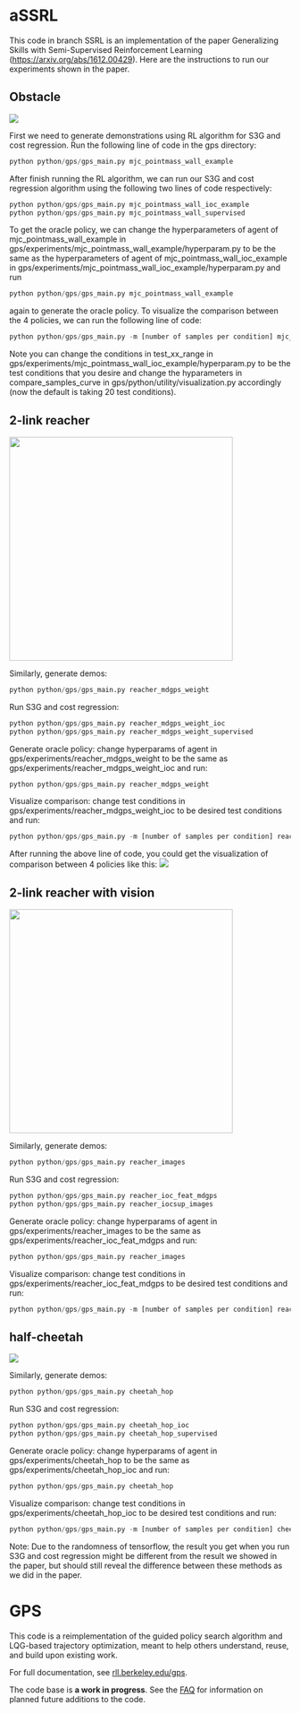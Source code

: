 aSSRL
=====

This code in branch SSRL is an implementation of the paper Generalizing Skills with Semi-Supervised Reinforcement Learning (https://arxiv.org/abs/1612.00429). Here are the instructions to run our experiments shown in the paper.

Obstacle
-----
![](https://ab9c5ab5-a-62cb3a1a-s-sites.googlegroups.com/site/semisupervisedrl/home/wallrl.crop.itr15.cond0.samp0.gif?attachauth=ANoY7copBCmgP3zMuUPoQ6PmRJXb8Wx9JvE6evoWTndy23CSLyZv29j9VNmXlrdVEOjjwi4yyw_OS5igWrXQHAgAyDdsVbiUo0XJ49wNcA0QvsAt1_FOcQWMDPhNvi1A3emOMI1G0YRnEGWC_D8KL_7Cn2JtW0-wOX2Ufp4X4HO66EDNzpuloAjK7lkH9v7npaGKhKSYT7M1uHMqQhT_RfbCRpgdL9HV5MAMikAfs7M07abeM2ab3ClMKM2GYNsQLnBQ1TTzIAmj&attredirects=0&height=138&width=200)

First we need to generate demonstrations using RL algorithm for S3G and cost regression. Run the following line of code in the gps directory:
```Python
python python/gps/gps_main.py mjc_pointmass_wall_example
```

After finish running the RL algorithm, we can run our S3G and cost regression algorithm using the following two lines of code respectively:
```Python
python python/gps/gps_main.py mjc_pointmass_wall_ioc_example
python python/gps/gps_main.py mjc_pointmass_wall_supervised
```
To get the oracle policy, we can change the hyperparameters of agent of mjc_pointmass_wall_example in gps/experiments/mjc_pointmass_wall_example/hyperparam.py to be the same as the hyperparameters of agent of mjc_pointmass_wall_ioc_example in gps/experiments/mjc_pointmass_wall_ioc_example/hyperparam.py and run
```Python
python python/gps/gps_main.py mjc_pointmass_wall_example
```
again to generate the oracle policy.
To visualize the comparison between the 4 policies, we can run the following line of code:
```Python
python python/gps/gps_main.py -m [number of samples per condition] mjc_pointmass_wall_ioc_example
```
Note you can change the conditions in test_xx_range in gps/experiments/mjc_pointmass_wall_ioc_example/hyperparam.py to be the test conditions that you desire and change the hyparameters in compare_samples_curve in gps/python/utility/visualization.py accordingly (now the default is taking 20 test conditions). 

2-link reacher
-----
<img src="https://ab9c5ab5-a-62cb3a1a-s-sites.googlegroups.com/site/semisupervisedrl/home/crop.pol0_cond4.gif?attachauth=ANoY7crkivCCQGSnu9wD24dlVks1zNSnFcEo3vZZv_aMiDP3Y1DW9z6gfoYN_A3KKGp8ilkC0nluNeqRolqWGGHzyosMgjIOj_CSx3dS33sLnRY_wcwx8DzWMlcIO5IinyoLCrzOlA3CpV7pC1KX3CQ1ZLar_N_T7CB7hdxSnTlXyHu6Lt1Mk-ATWcCA0iAEcMQPa2zDWjezYXuefRU5uHiUDTWv0XsFPOGwlTRlSqf5CMCDH7knGBE%3D&attredirects=0&height=200&width=200" width="400" height="400">

Similarly, generate demos:
```Python
python python/gps/gps_main.py reacher_mdgps_weight
```

Run S3G and cost regression:
```Python
python python/gps/gps_main.py reacher_mdgps_weight_ioc
python python/gps/gps_main.py reacher_mdgps_weight_supervised
```

Generate oracle policy: change hyperparams of agent in gps/experiments/reacher_mdgps_weight to be the same as gps/experiments/reacher_mdgps_weight_ioc and run:
```Python
python python/gps/gps_main.py reacher_mdgps_weight
```

Visualize comparison: change test conditions in gps/experiments/reacher_mdgps_weight_ioc to be desired test conditions and run:
```Python
python python/gps/gps_main.py -m [number of samples per condition] reacher_mdgps_weight_ioc
```
After running the above line of code, you could get the visualization of comparison between 4 policies like this:
![](https://raw.githubusercontent.com/tianheyu927/gps/ssrl_work/images/sample_conds_distr.png)

2-link reacher with vision
-----
<img src="https://ab9c5ab5-a-62cb3a1a-s-sites.googlegroups.com/site/semisupervisedrl/home/s3g8.gif?attachauth=ANoY7cplieTFzOcP90391rQD_arGGnbAllC6n0GrbcU6THoxV2pmlNDRgTdxZGerDsue02fb7J2KEYXGhopN4AbKYCOOW2kb3A8hXgw9uLRaoM99q3IMaYIC_8hpok7mTNpPJDTrGwEFUoelUuhshAn_peKGNur8SGbz_BLuysU5QPOr7EAYg-SRoLY2-ATTx0ZHriF0sCbNoWbPaKCOLfaiHkHmV8mrfQ%3D%3D&attredirects=0&width=200" width="400" height="400">

Similarly, generate demos:
```Python
python python/gps/gps_main.py reacher_images
```

Run S3G and cost regression:
```Python
python python/gps/gps_main.py reacher_ioc_feat_mdgps
python python/gps/gps_main.py reacher_iocsup_images
```

Generate oracle policy: change hyperparams of agent in gps/experiments/reacher_images to be the same as gps/experiments/reacher_ioc_feat_mdgps and run:
```Python
python python/gps/gps_main.py reacher_images
```

Visualize comparison: change test conditions in gps/experiments/reacher_ioc_feat_mdgps to be desired test conditions and run:
```Python
python python/gps/gps_main.py -m [number of samples per condition] reacher_ioc_feat_mdgps
```


half-cheetah
-----
![](https://ab9c5ab5-a-62cb3a1a-s-sites.googlegroups.com/site/semisupervisedrl/home/crop.itr30.cond0.samp0.gif?attachauth=ANoY7coxlUg1sMxgVpu5Xj9rogtPJwwQ0A_zdyTdQMW7P90uML0ZnjKo_vW3Bh9wE6XGWei6WBnCBVxZDXyziILl_rPb6__zocPGKSMxvjxc3nXA5jlhg0D2D4h9V_z87r5J8G3RvuJVhjrdADtfUpZi5gbN3mW1wYlwAo53hj8d3yG3gfA8Aea04OPqCAtPFi3Jp9V-3AL4pkt-TruPwhMe0HtjHck8L8_F8bUigEqfd3SF64fcbi-F5Jxe0VJeGJkdXrR74ukW&attredirects=0&width=210)

Similarly, generate demos:
```Python
python python/gps/gps_main.py cheetah_hop
```

Run S3G and cost regression:
```Python
python python/gps/gps_main.py cheetah_hop_ioc
python python/gps/gps_main.py cheetah_hop_supervised
```

Generate oracle policy: change hyperparams of agent in gps/experiments/cheetah_hop to be the same as gps/experiments/cheetah_hop_ioc and run:
```Python
python python/gps/gps_main.py cheetah_hop
```

Visualize comparison: change test conditions in gps/experiments/cheetah_hop_ioc to be desired test conditions and run:
```Python
python python/gps/gps_main.py -m [number of samples per condition] cheetah_hop_ioc
```
Note: Due to the randomness of tensorflow, the result you get when you run S3G and cost regression might be different from the result we showed in the paper, but should still reveal the difference between these methods as we did in the paper.

GPS
======

This code is a reimplementation of the guided policy search algorithm and LQG-based trajectory optimization, meant to help others understand, reuse, and build upon existing work.

For full documentation, see [rll.berkeley.edu/gps](http://rll.berkeley.edu/gps).

The code base is **a work in progress**. See the [FAQ](http://rll.berkeley.edu/gps/faq.html) for information on planned future additions to the code.
